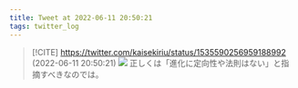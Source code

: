 ```yaml
---
title: Tweet at 2022-06-11 20:50:21
tags: twitter_log
---
```


> [!CITE] https://twitter.com/kaisekiriu/status/1535590256959188992 (2022-06-11 20:50:21)
> ![](https://twitter.com/kaisekiriu/status/1535590256959188992)
> 正しくは「進化に定向性や法則はない」と指摘すべきなのでは。
